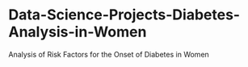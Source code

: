 # Data-Science-Projects-Diabetes-Analysis-in-Women
Analysis of Risk Factors for the Onset of Diabetes in Women
